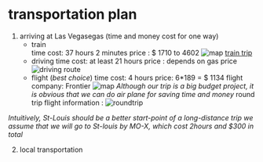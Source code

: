 # transportation plan 

1. arriving at Las Vegasegas (time and money cost for one way)
	* train     
	  time cost: 37 hours 2 minutes 
	  price : $ 1710 to 4602
	  ![map](E:\onedrive\missouricoursework\cs7320\trip_plan\train.jpg)	
      [train trip](https://www.rome2rio.com/s/St-Louis/Las-Vegas)
	* driving 
	  time cost: at least 21 hours
	  price : depends on gas price
	  ![driving route](E:\onedrive\missouricoursework\cs7320\trip_plan\driving.jpg)
	* flight (*best choice*) 
	  time cost: 4 hours
	  price: 6*189 = $ 1134 
	  flight company: Frontier
	  ![map](E:\onedrive\missouricoursework\cs7320\trip_plan\STLtoLAS.jpg)
*Although our trip is a big budget project, it is obvious that we can do air plane for saving time and money*
round trip flight information :
	![roundtrip](E:\onedrive\missouricoursework\cs7320\trip_plan\train.jpg)	

*Intuitively, St-Louis should be a better start-point of a long-distance trip
we assume that we will go to St-louis by MO-X, which cost 2hours and $300 in total*

2. local transportation 
	

